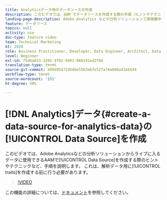 ```yaml
---
title: Analyticsデータ用のデータソースの作成
description: このビデオでは、AAM でデータソースを作成する際の手順（ヒントやテクニックを含む）について説明します。このデータソースは、Adobe Analytics などの分析ソリューションからリアルタイムで取り込まれるデータに使用できます。これは、分析データの特性を作成する前に実行する必要があります。
landing-page-description: Adobe Analytics などの分析ソリューションで実稼働中のデータのデータソースを作成する方法を説明します。分析データの特性を作成する前に、この操作を行います。
feature: データソース
topics: null
activity: use
doc-type: feature video
team: Technical Marketing
kt: 2928
role: Business Practitioner, Developer, Data Engineer, Architect, Data Architect, Administrator, Leader
level: Beginner
exl-id: f5d6a033-3205-4f02-9991-968191ed2f84
translation-type: tm+mt
source-git-commit: 499d95472d5dbe5563ebfe527a74a606ad144544
workflow-type: tm+mt
source-wordcount: '151'
ht-degree: 50%

---
```


# [!DNL Analytics]データ{#create-a-data-source-for-analytics-data}の[!UICONTROL Data Source]を作成

このビデオでは、Adobe Analyticsなどの分析ソリューションからライブに入るデータに使用できるAAMで[!UICONTROL Data Source]を作成する際のヒントやテクニックなど、手順を説明します。 これは、解析データ用に[!UICONTROL traits]を作成する前に行う必要があります。

>[!VIDEO](https://video.tv.adobe.com/v/27329/?quality=12)

この機能の詳細については、[ドキュメント](https://marketing.adobe.com/resources/help/en_US/aam/c_datasources.html)を参照してください。

